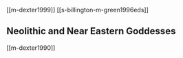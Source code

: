 [[m-dexter1999]]
[[s-billington-m-green1996eds]]

## Neolithic and Near Eastern Goddesses
[[m-dexter1990]]